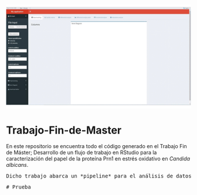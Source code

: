 
 ![Alt text](interface.gif) 
# Trabajo-Fin-de-Master
En este repositorio se encuentra todo el código generado en el Trabajo Fin de Máster; Desarrollo de un flujo de trabajo en RStudio para la caracterización del papel de la proteína Prn1 en estrés oxidativo en *Candida albicans*.
<pre>
Dicho trabajo abarca un *pipeline* para el análisis de datos de proteómica *label free shotgun* procedentes de MaxQuant cuyos archivos podemos encontrar en la carpeta "Pipeline" que contiene el archivo main.R eje conductor de las funcionalidades desarrolladas y los archivos dataprocessing.R quality_metrics.R, statisticalAnalysis.R, overviewfigures.R, enrichment.R y Network.R
<pre>
# Prueba
